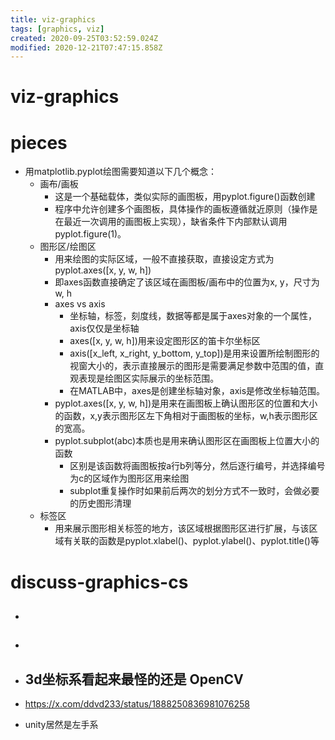 ```yaml
---
title: viz-graphics
tags: [graphics, viz]
created: 2020-09-25T03:52:59.024Z
modified: 2020-12-21T07:47:15.858Z
---
```


# viz-graphics

# pieces

- 用matplotlib.pyplot绘图需要知道以下几个概念：
  - 画布/画板
    - 这是一个基础载体，类似实际的画图板，用pyplot.figure()函数创建
    - 程序中允许创建多个画图板，具体操作的画板遵循就近原则（操作是在最近一次调用的画图板上实现），缺省条件下内部默认调用pyplot.figure(1)。
  - 图形区/绘图区
    - 用来绘图的实际区域，一般不直接获取，直接设定方式为pyplot.axes([x, y, w, h])
    - 即axes函数直接确定了该区域在画图板/画布中的位置为x, y，尺寸为w, h
    - axes vs axis
      - 坐标轴，标签，刻度线，数据等都是属于axes对象的一个属性，axis仅仅是坐标轴
      - axes([x, y, w, h])用来设定图形区的笛卡尔坐标区
      - axis([x_left, x_right, y_bottom, y_top])是用来设置所绘制图形的视窗大小的，表示直接展示的图形是需要满足参数中范围的值，直观表现是绘图区实际展示的坐标范围。
      - 在MATLAB中，axes是创建坐标轴对象，axis是修改坐标轴范围。
    - pyplot.axes([x, y, w, h])是用来在画图板上确认图形区的位置和大小的函数，x,y表示图形区左下角相对于画图板的坐标，w,h表示图形区的宽高。
    - pyplot.subplot(abc)本质也是用来确认图形区在画图板上位置大小的函数
      - 区别是该函数将画图板按a行b列等分，然后逐行编号，并选择编号为c的区域作为图形区用来绘图
      - subplot重复操作时如果前后两次的划分方式不一致时，会做必要的历史图形清理
  - 标签区
    - 用来展示图形相关标签的地方，该区域根据图形区进行扩展，与该区域有关联的函数是pyplot.xlabel()、pyplot.ylabel()、pyplot.title()等
# discuss-graphics-cs
- ## 

- ## 

- ## 3d坐标系看起来最怪的还是 OpenCV
- https://x.com/ddvd233/status/1888250836981076258
- unity居然是左手系
